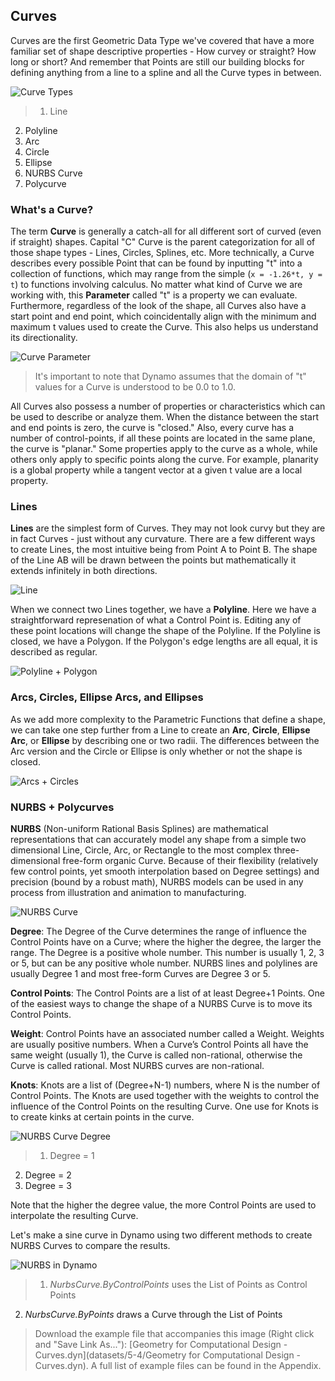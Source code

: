 ## Curves
Curves are the first Geometric Data Type we've covered that have a more familiar set of shape descriptive properties - How curvey or straight? How long or short? And remember that Points are still our building blocks for defining anything from a line to a spline and all the Curve types in between.

![Curve Types](images/5-4/CurveTypes.png)
> 1. Line
2. Polyline
3. Arc
4. Circle
5. Ellipse
6. NURBS Curve
7. Polycurve

### What's a Curve?
The term **Curve** is generally a catch-all for all different sort of curved (even if straight) shapes. Capital "C" Curve is the parent categorization for all of those shape types - Lines, Circles, Splines, etc. More technically, a Curve describes every possible Point that can be found by inputting "t" into a collection of functions, which may range from the simple (```x = -1.26*t, y = t```) to functions involving calculus. No matter what kind of Curve we are working with, this **Parameter** called "t" is a property we can evaluate. Furthermore, regardless of the look of the shape, all Curves also have a start point and end point, which coincidentally align with the minimum and maximum t values used to create the Curve. This also helps us understand its directionality.

![Curve Parameter](images/5-4/CurveParameter.png)
> It's important to note that Dynamo assumes that the domain of "t" values for a Curve is understood to be 0.0 to 1.0.

All Curves also possess a number of properties or characteristics which can be used to describe or analyze them. When the distance between the start and end points is zero, the curve is "closed." Also, every curve has a number of control-points, if all these points are located in the same plane, the curve is "planar." Some properties apply to the curve as a whole, while others only apply to specific points along the curve. For example, planarity is a global property while a tangent vector at a given t value are a local property.

### Lines
**Lines** are the simplest form of Curves. They may not look curvy but they are in fact Curves - just without any curvature. There are a few different ways to create Lines, the most intuitive being from Point A to Point B. The shape of the Line AB will be drawn between the points but mathematically it extends infinitely in both directions.

![Line](images/5-4/Line.png)

When we connect two Lines together, we have a **Polyline**. Here we have a straightforward represenation of what a Control Point is. Editing any of these point locations will change the shape of the Polyline. If the Polyline is closed, we have a Polygon. If the Polygon's edge lengths are all equal, it is described as regular.

![Polyline + Polygon](images/5-4/Polyline.jpg)

### Arcs, Circles, Ellipse Arcs, and Ellipses
As we add more complexity to the Parametric Functions that define a shape, we can take one step further from a Line to create an **Arc**, **Circle**, **Ellipse Arc**, or **Ellipse** by describing one or two radii. The differences between the Arc version and the Circle or Ellipse is only whether or not the shape is closed.

![Arcs + Circles](images/5-4/Arcs+Circles.png)

### NURBS + Polycurves
**NURBS** (Non-uniform Rational Basis Splines) are mathematical representations that can accurately model any shape from a simple two dimensional Line, Circle, Arc, or Rectangle to the most complex three-dimensional free-form organic Curve. Because of their flexibility (relatively few control points, yet smooth interpolation based on Degree settings) and precision (bound by a robust math), NURBS models can be used in any process from illustration and animation to manufacturing.

![NURBS Curve](images/5-4/NURBScurve.png)

**Degree**: The Degree of the Curve determines the range of influence the Control Points have on a Curve; where the higher the degree, the larger the range. The Degree is a positive whole number. This number is usually 1, 2, 3 or 5, but can be any positive whole number. NURBS lines and polylines are usually Degree 1 and most free-form Curves are Degree 3 or 5.

**Control Points**: The Control Points are a list of at least Degree+1 Points. One of the easiest ways to change the shape of a NURBS Curve is to move its Control Points.

**Weight**: Control Points have an associated number called a Weight. Weights are usually positive numbers. When a Curve’s Control Points all have the same weight (usually 1), the Curve is called non-rational, otherwise the Curve is called rational. Most NURBS curves are non-rational.

**Knots**: Knots are a list of (Degree+N-1) numbers, where N is the number of Control Points. The Knots are used together with the weights to control the influence of the Control Points on the resulting Curve. One use for Knots is to create kinks at certain points in the curve.

![NURBS Curve Degree](images/5-4/NURBScurve_Degree.png)
> 1. Degree = 1
2. Degree = 2
3. Degree = 3

Note that the higher the degree value, the more Control Points are used to interpolate the resulting Curve.

Let's make a sine curve in Dynamo using two different methods to create NURBS Curves to compare the results.


![NURBS in Dynamo](images/5-4/Dynamo_Curves.png)
> 1. *NurbsCurve.ByControlPoints* uses the List of Points as Control Points
2. *NurbsCurve.ByPoints* draws a Curve through the List of Points

>Download the example file that accompanies this image (Right click and "Save Link As..."): [Geometry for Computational Design - Curves.dyn](datasets/5-4/Geometry for Computational Design - Curves.dyn). A full list of example files can be found in the Appendix.




